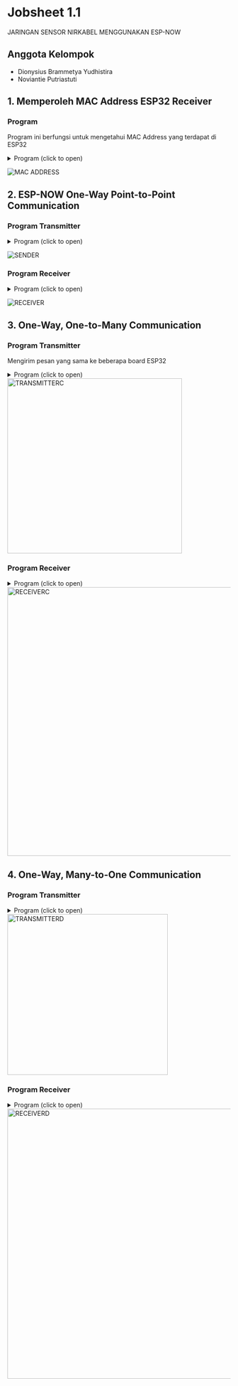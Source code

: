 # Jobsheet 1.1
JARINGAN SENSOR NIRKABEL MENGGUNAKAN ESP-NOW

## Anggota Kelompok

- Dionysius Brammetya Yudhistira
- Noviantie Putriastuti

## 1. Memperoleh MAC Address ESP32 Receiver
### Program
Program ini berfungsi untuk mengetahui MAC Address yang terdapat di ESP32
<details>
    <summary>Program (click to open)</summary>

```c
#include "WiFi.h" //library yang digunakan hanya WiFi.h
void setup(){
Serial.begin(115200);
WiFi.mode(WIFI_MODE_STA); //mengaktifkan mode WiFi Station
Serial.println(WiFi.macAddress()); //print MAC Address di Serial Monitor
}
void loop(){ 
}
```
</details>

![MAC ADDRESS](https://user-images.githubusercontent.com/121749328/210868465-a0b0d40c-02e8-4499-ac7d-630a732dc0c7.png)

## 2. ESP-NOW One-Way Point-to-Point Communication
### Program Transmitter
<details>
    <summary>Program (click to open)</summary>
    
```c
//library yang dibutuhkan
#include <esp_now.h>
#include <WiFi.h>

// MAC Address Koordinator ESP
uint8_t broadcastAddress[] = {0x78, 0x21, 0x84, 0xBB, 0x45, 0xB8}; //78:21:84:BB:45:B8

//Struktur yang digunakan untuk transfer data, harus sama antara transmitter dan receiver
typedef struct struct_message {
  char a[32];
  int b;
  float c;
  bool d;
} struct_message;

// membuat struktur dengan nama myData
struct_message myData;

// membuat interface peer
esp_now_peer_info_t peerInfo;

// memberikan feedback apabila data berhasil dikirimkan
void OnDataSent(const uint8_t *mac_addr, esp_now_send_status_t status) {
  Serial.print("\r\nLast Packet Send Status:\t");
  Serial.println(status == ESP_NOW_SEND_SUCCESS ? "Delivery Success" : "Delivery Fail");
}
 
void setup() {
  // inisialisasi Serial Monitor
  Serial.begin(115200);
 
  // membuat sebagai mode WiFi station
  WiFi.mode(WIFI_STA);

  // inisialisasi ESP-NOW
  if (esp_now_init() != ESP_OK) {
    Serial.println("Error initializing ESP-NOW");
    return;
  }

  // mendapatkan status dari paket yang dikirim
  esp_now_register_send_cb(OnDataSent);
  
  // Register peer
  memcpy(peerInfo.peer_addr, broadcastAddress, 6);
  peerInfo.channel = 0;  
  peerInfo.encrypt = false;
  
  // menambah peer        
  if (esp_now_add_peer(&peerInfo) != ESP_OK){
    Serial.println("Failed to add peer");
    return;
  }
}
 
void loop() {
  //memberikan data yang akan dikirim
  strcpy(myData.a, "THIS IS A CHAR");
  myData.b = random(1,20);
  myData.c = 1.2;
  myData.d = false;
  
  // mengirim data melalui ESP-NOW
  esp_err_t result = esp_now_send(broadcastAddress, (uint8_t *) &myData, sizeof(myData));
   
  if (result == ESP_OK) {
    Serial.println("Sent with success");
  }
  else {
    Serial.println("Error sending the data");
  }
  delay(2000);
}
```
</details>

![SENDER](https://user-images.githubusercontent.com/121749328/210869099-d1d631de-9244-4cd7-a3bf-a0efa4564ae9.png)
    
### Program Receiver
<details>
    <summary>Program (click to open)</summary>
    
```c
//library yang digunakan
#include <esp_now.h> 
#include <WiFi.h>

// Struktur pesan yang akan dikirim, struktur harus sama 
typedef struct struct_message {
char a[32]; 
int b; 
float c; 
bool d;
} struct_message;

// membuat variabel struktur menjadi myData 
struct_message myData;

// fungsi callback yang akan dieksekusi ketika ada pesan diterima
void OnDataRecv(const uint8_t * mac, const uint8_t *incomingData, int len) { 
memcpy(&myData, incomingData, sizeof(myData));
Serial.print("Bytes received: ");
Serial.println(len);
Serial.print("Char: ");
Serial.println(myData.a);
Serial.print("Int: ");
Serial.println(myData.b);
Serial.print("Float: ");
Serial.println(myData.c);
Serial.print("Bool: ");
Serial.println(myData.d);
Serial.println(); 
}
void setup() {
// Initialize Serial Monitor 
Serial.begin(115200);
// Set ESP32 sebagai station 
WiFi.mode(WIFI_STA);
// Init ESP-NOW
if (esp_now_init() != ESP_OK) {
Serial.println("Error initializing ESP-NOW"); 
return;
}
// Fungsi akses register cb untuk proses penerimaan data 
esp_now_register_recv_cb(OnDataRecv);
}
void loop() { 
}
```
</details>

![RECEIVER](https://user-images.githubusercontent.com/121749328/210868860-c3a4bbf9-1749-4a14-9fb7-04d12701f4e5.png)

## 3.  One-Way, One-to-Many Communication
### Program Transmitter
Mengirim pesan yang sama ke beberapa board ESP32
<details>
    <summary>Program (click to open)</summary>
    
```c
#include <esp_now.h>
#include <WiFi.h>
// REPLACE WITH YOUR ESP RECEIVER'S MAC ADDRESS
uint8_t broadcastAddress1[] = {0xFF, 0xFF, 0xFF, 0xFF, 0xFF, 0xFF};
uint8_t broadcastAddress2[] = {0xFF, , , , , };
uint8_t broadcastAddress3[] = {0xFF, , , , , };
typedef struct test_struct {
 int x;
 int y;
} test_struct;
test_struct test;
esp_now_peer_info_t peerInfo;
// callback when data is sent
void OnDataSent(const uint8_t *mac_addr, esp_now_send_status_t status) {
 char macStr[18];
 Serial.print("Packet to: ");
 // Copies the sender mac address to a string
 snprintf(macStr, sizeof(macStr), "%02x:%02x:%02x:%02x:%02x:%02x",
 mac_addr[0], mac_addr[1], mac_addr[2], mac_addr[3], mac_addr[4],
mac_addr[5]);
 Serial.print(macStr);
 Serial.print(" send status:\t");
 Serial.println(status == ESP_NOW_SEND_SUCCESS ? "Delivery Success" : "Delivery
Fail");
}
void setup() {
 Serial.begin(115200);
 WiFi.mode(WIFI_STA);
 if (esp_now_init() != ESP_OK) {
 Serial.println("Error initializing ESP-NOW");
 return;
 }

 esp_now_register_send_cb(OnDataSent);

 // register peer
 peerInfo.channel = 0;
 peerInfo.encrypt = false;
 // register first peer
 memcpy(peerInfo.peer_addr, broadcastAddress1, 6);
 if (esp_now_add_peer(&peerInfo) != ESP_OK){
 Serial.println("Failed to add peer");
 return;
 }
 // register second peer
 memcpy(peerInfo.peer_addr, broadcastAddress2, 6);
 if (esp_now_add_peer(&peerInfo) != ESP_OK){
 Serial.println("Failed to add peer");
 return;
 }
 /// register third peer
 memcpy(peerInfo.peer_addr, broadcastAddress3, 6);
 if (esp_now_add_peer(&peerInfo) != ESP_OK){
 Serial.println("Failed to add peer");
 return;
 }
}
void loop() {
 test.x = random(0,20);
 test.y = random(0,20);
 esp_err_t result = esp_now_send(0, (uint8_t *) &test, sizeof(test_struct));

 if (result == ESP_OK) {
 Serial.println("Sent with success");
 }
 else {
 Serial.println("Error sending the data");
 }
 delay(2000);
}
```
</details>

<img width="394" alt="TRANSMITTERC" src="https://user-images.githubusercontent.com/121749328/210871011-1a05c5c7-1176-4bd0-935e-255cfdc218c1.png">

### Program Receiver
<details>
    <summary>Program (click to open)</summary>

```c
#include <esp_now.h>
#include <WiFi.h>
//Structure example to receive data
//Must match the sender structure
typedef struct test_struct {
 int x;
 int y;
} test_struct;
//Create a struct_message called myData
test_struct myData;
//callback function that will be executed when data is received
void OnDataRecv(const uint8_t * mac, const uint8_t *incomingData, int len) {
 memcpy(&myData, incomingData, sizeof(myData));
 Serial.print("Bytes received: ");
 Serial.println(len);
 Serial.print("x: ");
 Serial.println(myData.x);
 Serial.print("y: ");
 Serial.println(myData.y);
 Serial.println();
}
void setup() {
 //Initialize Serial Monitor
 Serial.begin(115200);

 //Set device as a Wi-Fi Station
 WiFi.mode(WIFI_STA);
 //Init ESP-NOW
 if (esp_now_init() != ESP_OK) {
 Serial.println("Error initializing ESP-NOW");
 return;
 }

 // Once ESPNow is successfully Init, we will register for recv CB to
 // get recv packer info
 esp_now_register_recv_cb(OnDataRecv);
}
void loop() {
}
```
</details>

<img width="605" alt="RECEIVERC" src="https://user-images.githubusercontent.com/121749328/210871249-6eaded05-1143-4557-a809-650d31692d6e.png">
    
## 4. One-Way, Many-to-One Communication
### Program Transmitter
<details>
    <summary>Program (click to open)</summary>

```c
#include <esp_now.h>
#include <WiFi.h>
// REPLACE WITH THE RECEIVER'S MAC Address
uint8_t broadcastAddress[] = {0xFF, 0xFF, 0xFF, 0xFF, 0xFF, 0xFF};
// Structure example to send data
// Must match the receiver structure
typedef struct struct_message {
 int id; // must be unique for each sender board
 int x;
 int y;
} struct_message;
// Create a struct_message called myData
struct_message myData;
// Create peer interface
esp_now_peer_info_t peerInfo;
// callback when data is sent
void OnDataSent(const uint8_t *mac_addr, esp_now_send_status_t status) {
 Serial.print("\r\nLast Packet Send Status:\t");
 Serial.println(status == ESP_NOW_SEND_SUCCESS ? "Delivery Success" : "Delivery
Fail");
}
void setup() {
 // Init Serial Monitor
 Serial.begin(115200);
 // Set device as a Wi-Fi Station
 WiFi.mode(WIFI_STA);
 // Init ESP-NOW
 if (esp_now_init() != ESP_OK) {
 Serial.println("Error initializing ESP-NOW");
 return;
 }
 // Once ESPNow is successfully Init, we will register for Send CB to
 // get the status of Trasnmitted packet
 esp_now_register_send_cb(OnDataSent);

 // Register peer
 memcpy(peerInfo.peer_addr, broadcastAddress, 6);
 peerInfo.channel = 0;
 peerInfo.encrypt = false;

 // Add peer
 if (esp_now_add_peer(&peerInfo) != ESP_OK){
 Serial.println("Failed to add peer");
 return;
 }
}
void loop() {
 // Set values to send
 myData.id = 1;
 myData.x = random(0,50);
 myData.y = random(0,50);
 // Send message via ESP-NOW
 esp_err_t result = esp_now_send(broadcastAddress, (uint8_t *) &myData,
sizeof(myData));

 if (result == ESP_OK) {
 Serial.println("Sent with success");
 }
 else {
 Serial.println("Error sending the data");
 }
 delay(10000);
}
```
</details>

<img width="362" alt="TRANSMITTERD" src="https://user-images.githubusercontent.com/121749328/210871844-65f8ba46-746a-4058-b67d-3c3fa980c166.png">

### Program Receiver
<details>
    <summary>Program (click to open)</summary>

```c
#include <esp_now.h>
#include <WiFi.h>
// Structure example to receive data
// Must match the sender structure
typedef struct struct_message {
 int id;
 int x;
 int y;
}struct_message;
// Create a struct_message called myData
struct_message myData;
// Create a structure to hold the readings from each board
struct_message board1;
struct_message board2;
struct_message board3;
// Create an array with all the structures
struct_message boardsStruct[3] = {board1, board2, board3};
// callback function that will be executed when data is received
void OnDataRecv(const uint8_t * mac_addr, const uint8_t *incomingData, int len) {
 char macStr[18];
 Serial.print("Packet received from: ");
 snprintf(macStr, sizeof(macStr), "%02x:%02x:%02x:%02x:%02x:%02x",
 mac_addr[0], mac_addr[1], mac_addr[2], mac_addr[3], mac_addr[4],
mac_addr[5]);
 Serial.println(macStr);
 memcpy(&myData, incomingData, sizeof(myData));
 Serial.printf("Board ID %u: %u bytes\n", myData.id, len);
 // Update the structures with the new incoming data
 boardsStruct[myData.id-1].x = myData.x;
 boardsStruct[myData.id-1].y = myData.y;
 Serial.printf("x value: %d \n", boardsStruct[myData.id-1].x);
 Serial.printf("y value: %d \n", boardsStruct[myData.id-1].y);
 Serial.println();
}
void setup() {
 //Initialize Serial Monitor
 Serial.begin(115200);

 //Set device as a Wi-Fi Station
 WiFi.mode(WIFI_STA);
 //Init ESP-NOW
 if (esp_now_init() != ESP_OK) {
 Serial.println("Error initializing ESP-NOW");
 return;
 }

 // Once ESPNow is successfully Init, we will register for recv CB to
 // get recv packer info
 esp_now_register_recv_cb(OnDataRecv);
}
void loop() {
 // Acess the variables for each board
 /*int board1X = boardsStruct[0].x;
 int board1Y = boardsStruct[0].y;
 int board2X = boardsStruct[1].x;
 int board2Y = boardsStruct[1].y;
 int board3X = boardsStruct[2].x;
 int board3Y = boardsStruct[2].y;*/
 delay(10000);
}
```
</details>
    
<img width="608" alt="RECEIVERD" src="https://user-images.githubusercontent.com/121749328/210871998-b0b49799-0eda-48db-ab23-1d1120da1d2e.png">

    
